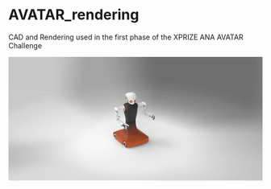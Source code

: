 # AVATAR_rendering
 CAD and Rendering used in the first phase of the XPRIZE ANA AVATAR Challenge

![alt-text-2](RENDERING/gif1.gif "title-2")
